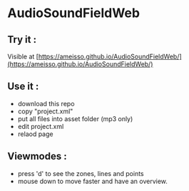 # AudioSoundFieldWeb

## Try it :
Visible at [https://ameisso.github.io/AudioSoundFieldWeb/](https://ameisso.github.io/AudioSoundFieldWeb/)

## Use it : 

- download this repo 
- copy "project.xml"
- put all files into asset folder (mp3 only)
- edit project.xml 
- relaod page 

## Viewmodes : 

- press 'd' to see the zones, lines and points 
- mouse down to move faster and have an overview. 